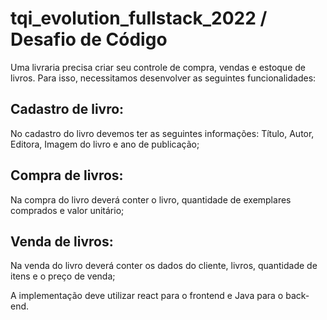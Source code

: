 # tqi_evolution_fullstack_2022 / Desafio de Código

Uma livraria precisa criar seu controle de compra, vendas e estoque de livros. Para isso, necessitamos desenvolver as seguintes funcionalidades:

## Cadastro de livro:
  No cadastro do livro devemos ter as seguintes informações: Título, Autor, Editora, Imagem do livro e ano de publicação;
  
 ## Compra de livros:
  Na compra do livro deverá conter o livro, quantidade de exemplares comprados e valor unitário;
  
 ## Venda de livros:
  Na venda do livro deverá conter os dados do cliente, livros, quantidade de itens e o preço de venda;
  
 A implementação deve utilizar react para o frontend e Java para o back-end.

